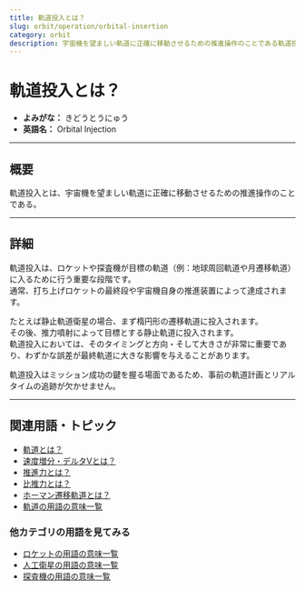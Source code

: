```yaml
---
title: 軌道投入とは？
slug: orbit/operation/orbital-insertion
category: orbit
description: 宇宙機を望ましい軌道に正確に移動させるための推進操作のことである軌道投入の意味・定義・内容について解説します。  
---
```


# 軌道投入とは？

- **よみがな：** きどうとうにゅう  
- **英語名：** Orbital Injection  

---

## 概要

軌道投入とは、宇宙機を望ましい軌道に正確に移動させるための推進操作のことである。  

---

## 詳細

軌道投入は、ロケットや探査機が目標の軌道（例：地球周回軌道や月遷移軌道）に入るために行う重要な段階です。  
通常、打ち上げロケットの最終段や宇宙機自身の推進装置によって達成されます。  

たとえば静止軌道衛星の場合、まず楕円形の遷移軌道に投入されます。  
その後、推力噴射によって目標とする静止軌道に投入されます。  
軌道投入においては、そのタイミングと方向・そして大きさが非常に重要であり、わずかな誤差が最終軌道に大きな影響を与えることがあります。  

軌道投入はミッション成功の鍵を握る場面であるため、事前の軌道計画とリアルタイムの追跡が欠かせません。  

---

## 関連用語・トピック

- [軌道とは？](/orbit/orbit)
- [速度増分・デルタVとは？](/orbit/mechanics/delta-v-budget)
- [推進力とは？](/rocket/propulsion/system/propulsion)
- [比推力とは？](/rocket/propulsion/system/isp)
- [ホーマン遷移軌道とは？](/orbit/type/hohmann-transfer-orbit)
- [軌道の用語の意味一覧](/category/orbit)

### 他カテゴリの用語を見てみる
- [ロケットの用語の意味一覧](/category/rocket)
- [人工衛星の用語の意味一覧](/category/satellite)
- [探査機の用語の意味一覧](/category/explorer)
